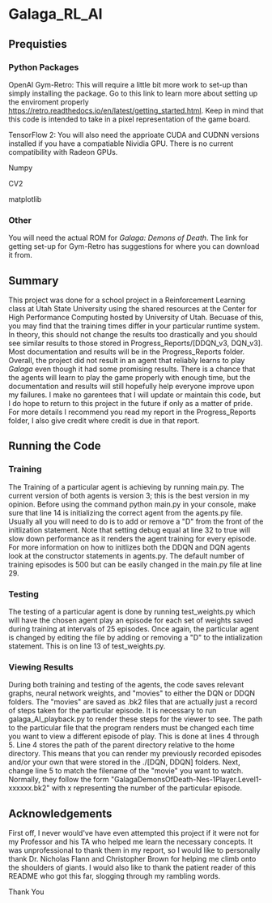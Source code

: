 # Galaga_RL_AI

## Prequisties
### Python Packages
OpenAI Gym-Retro:
This will require a little bit more work to set-up than simply installing the package. Go to this link to learn more about setting up the enviroment properly https://retro.readthedocs.io/en/latest/getting_started.html. Keep in mind that this code is intended to take in a pixel representation of the game board.

TensorFlow 2:
You will also need the apprioate CUDA and CUDNN versions installed if you have a compatiable Nividia GPU. There is no current compatibility with Radeon GPUs.

Numpy

CV2

matplotlib

### Other
You will need the actual ROM for _Galaga: Demons of Death_. The link for getting set-up for Gym-Retro has suggestions for where you can download it from.

## Summary
This project was done for a school project in a Reinforcement Learning class at Utah State University using the shared resources at the Center for High Performance Computing hosted by University of Utah. Becuase of this, you may find that the training times differ in your particular runtime system. In theory, this should not change the results too drastically and you should see similar results to those stored in Progress_Reports/[DDQN_v3, DQN_v3]. Most documentation and results will be in the Progress_Reports folder. Overall, the project did not result in an agent that reliably learns to play _Galaga_ even though it had some promising results. There is a chance that the agents will learn to play the game properly with enough time, but the documentation and results will still hopefully help everyone improve upon my failures. I make no garentees that I will update or maintain this code, but I do hope to return to this project in the future if only as a matter of pride. For more details I recommend you read my report in the Progress_Reports folder, I also give credit where credit is due in that report.

## Running the Code
### Training
The Training of a particular agent is achieving by running main.py. The current version of both agents is version 3; this is the best version in my opinion. Before using the command python main.py in your console, make sure that line 14 is initializing the correct agent from the agents.py file. Usually all you will need to do is to add or remove a "D" from the front of the initlization statement. Note that setting debug equal at line 32 to true will slow down performance as it renders the agent training for every episode. For more information on how to initlizes both the DDQN and DQN agents look at the constructor statements in agents.py. The default number of training episodes is 500 but can be easily changed in the main.py file at line 29.

### Testing
The testing of a particular agent is done by running test_weights.py which will have the chosen agent play an episode for each set of weights saved during training at intervals of 25 episodes. Once again, the particular agent is changed  by editing the file by adding or removing a "D" to the intialization statement. This is on line 13 of test_weights.py.

### Viewing Results
During both training and testing of the agents, the code saves relevant graphs, neural network weights, and "movies" to either the DQN or DDQN folders. The "movies" are saved as .bk2 files that are actually just a record of steps taken for the particular episode. It is necessary to run galaga_AI_playback.py to render these steps for the viewer to see. The path to the particular file that the program renders must be changed each time you want to view a different episode of play. This is done at lines 4 through 5. Line 4 stores the path of the parent directory relative to the home directory. This means that you can render my previously recorded episodes and/or your own that were stored in the ./[DQN, DDQN] folders. Next, change line 5 to match the filename of the "movie" you want to watch. Normally, they follow the form "GalagaDemonsOfDeath-Nes-1Player.Level1-xxxxxx.bk2" with x representing the number of the particular episode.

## Acknowledgements
First off, I never would've have even attempted this project if it were not for my Professor and his TA who helped me learn the necessary concepts. It was unprofessional to thank them in my report, so I would like to personally thank Dr. Nicholas Flann and Christopher Brown for helping me climb onto the shoulders of giants. I would also like to thank the patient reader of this README who got this far, slogging through my rambling words.

Thank You
